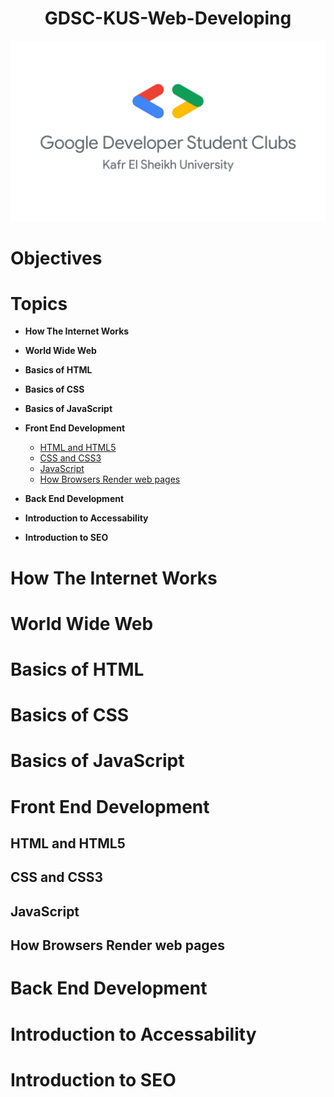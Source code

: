 <style>
	*
	{
		scroll-behavior: smooth;
		scroll-padding-top: 20px;
	}
</style>

<h1 style="text-align:center">GDSC-KUS-Web-Developing</h1>

![GDSC-KUS-Logo](./assets/logo.png)

# Objectives

# Topics

- **How The Internet Works**
- **World Wide Web**
- **Basics of HTML**
- **Basics of CSS**
- **Basics of JavaScript**
- **Front End Development**

	- [HTML and HTML5](#html-and-html5)
	- [CSS and CSS3](#css-and-css3)
	- [JavaScript](#javascript)
	- [How Browsers Render web pages](#how-browsers-render-web-pages)

- **Back End Development**
- **Introduction to Accessability**
- **Introduction to SEO**

# How The Internet Works

# World Wide Web

# Basics of HTML

# Basics of CSS

# Basics of JavaScript

# Front End Development

## HTML and HTML5

## CSS and CSS3

## JavaScript

## How Browsers Render web pages

# Back End Development

# Introduction to Accessability

# Introduction to SEO
